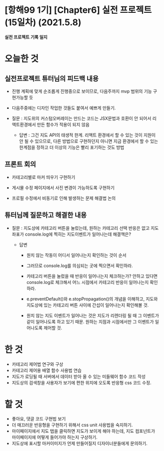 # [항해99 1기] [Chapter6] 실전 프로젝트 (15일차) (2021.5.8)


**실전 프로젝트 기록 일지**


# 오늘한 것

## 실전프로젝트 튜터님의 피드백 내용

* 진행 계획에 맞게 순조롭게 진행중으로 보이므로, 다음주까지 mvp 범위의 기능 구현가능할 듯

* 다음주중에는 디자인 작업한 것들도 붙여서 예쁘게 만들기.

* 질문 : 지도위의 커스텀오버레이는 만드는 코드는 JSX문법과 호환이 안 되어서 리액트환경에서 만든 함수가 적용이 되지 않음
  
  * 답변 : 그건 지도 API의 태생적 한계. 리액트 환경에서 할 수 있는 것이 지원이 안 될 수 있으므로, 다른 방법으로 구현하던지 아니면 지금 환경에서 할 수 있는 한계점을 정하고 더 이상의 기능은 빨리 포기하는 것도 방법



## 프론트 회의

* 카테고리별로 마커 띄우기 구현하기

* 게시물 수정 페이지에서 사진 변경이 가능하도록 구현하기 

* 프로필 수정에서 비동기로 인해 발생하는 문제 해결법 논의



## 튜터님께 질문하고 해결한 내용

* 질문 : 지도상에 카테고리 버튼을 눌렀는데, 원하는 카테고리 선택 반응은 없고 지도 좌표가 console.log에 찍히는 지도이벤트가 일어나는데 해결책은?

  * 답변

    *  원치 않는 작동이 어디서 일어나는지 확인하는 것이 순서

    * 그러므로 console.log를 의심되는 곳에 찍으면서 확인하라.

    * 카테고리 버튼을 눌렀을 때 반응이 일어나는지 체크하는가? 안하고 있다면 console.log로 체크해서 어느 시점에서 카테고리 반응이 일어나는지 확인하라.

    * e.preventDefault()와 e.stopPropagation()의 개념을 이해하고, 지도와 지도상에 있는 카테고리 버튼 사이에 간섭이 일어나는지 확인해볼 것.
 
    * 원치 않는 지도 이벤트가 일어나는 것은 지도가 리렌더링 될 때 그 이벤트가 같이 일어나도록 하고 있기 때문. 원하는 지점과 시점에서만 그 이벤트가 일어나도록 제어할 것.



# 한 것

* 카테고리 제어법 연구와 구상
* 카테고리 제어용 배열 함수 사용법 연습 
* 지도가 로딩될 때 서버에서 데이터 받아 올 수 있는 미들웨어 함수 코드 작성
* 지도상의 검색창을 사용자가 보기에 편한 위치에 오도록 반응형 css 코드 수정.

# 할 것

* 좋아요, 댓글 코드 구현법 보기
* 더 매끄러운 반응형을 구현하기 위해서 css unit 사용법을 숙지하기.
* 마이페이지에서 지도 탭을 클릭하면 지도가 보이게 해야 하는데, 지도 컴포넌트가 마이페이지에 어떻게 들어가야 하는지 구상하기. 
* 지도상에 표시할 마커이미지가 언제 만들어질지 디자이너분들에게 문의하기.
